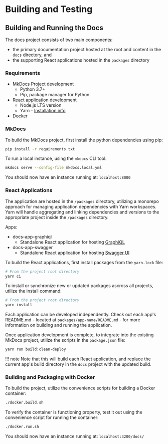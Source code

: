 # Building and Testing

## Building and Running the Docs

The docs project consists of two main components:

  - the primary documentation project hosted at the root and content in the 
    `docs` directory, and   
  - the supporting React applications hosted in the `packages` directory

### Requirements

  - MkDocs Project development  
    - Python 3.7+
    - Pip, package manager for Python
  - React application development  
    - Node.js LTS version
    - Yarn - [Installation info](https://yarnpkg.com/en/docs/install)
  - Docker

### MkDocs

To build the MkDocs project, first install the python dependencies using pip:
``` bash
pip install -r requirements.txt
```
To run a local instance, using the `mkdocs` CLI tool:
``` bash
mkdocs serve --config-file mkdocs.local.yml
```
You should now have an instance running at: `localhost:8000`

### React Applications

The application are hosted in the `/packages` directory, utilizing a monorepo 
approach for managing application dependencies with Yarn workspaces. Yarn will 
handle aggregating and linking dependencies and versions to the
appropriate project inside the `/packages` directory.  

Apps:  

  - docs-app-graphiql  
    - Standalone React application for hosting 
      [GraphiQL](https://github.com/graphql/graphiql)  
  - docs-app-swagger  
    - Standalone React application for hosting 
      [Swagger UI](https://github.com/swagger-api/swagger-ui)

To build the React applications, first install packages from the `yarn.lock` file:
``` bash
# From the project root directory
yarn ci
```
To install or synchronize new or updated packages ascross all projects, utilize 
the install command:
``` bash
# From the project root directory
yarn install
```

Each application can be developed independently. Check out each app's README.md -
located at `packages/app-name/README.md` - for more information on building and 
running the application.  

Once application development is complete, to integrate into the existing MkDocs 
project, utilize the scripts in the `package.json` file:
``` bash
yarn run build:clean-deploy
```

!!! note 
    Note that this will build each React application, and replace the current app's 
    build directory in the `docs` project with the updated build.

### Building and Packaging with Docker

To build the project, utilize the convenience scripts for building a Docker container:
``` bash
./docker.build.sh
```
To verify the container is functioning property, test it out using the convenience 
script for running the container:
``` bash
./docker.run.sh
```
You should now have an instance running at: `localhost:3200/docs/`

<br/>
